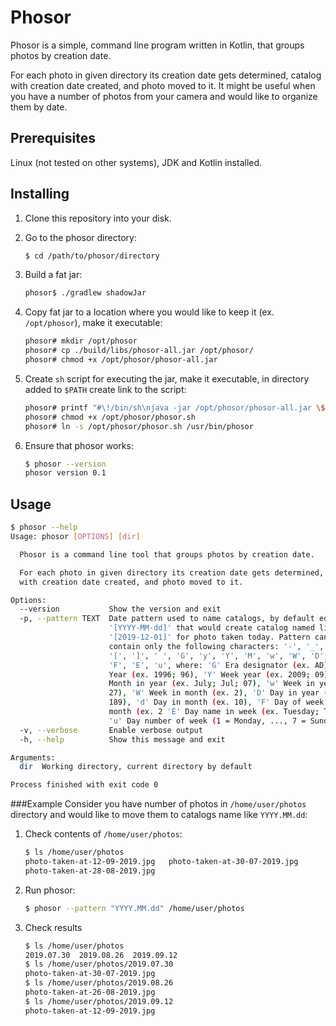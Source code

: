# Phosor

Phosor is a simple, command line program written in Kotlin, that groups photos by creation date.

For each photo in given directory its creation date gets determined, catalog with creation date created, and photo moved to it.
It might be useful when you have a number of photos from your camera and would like to organize them by date.

## Prerequisites
Linux (not tested on other systems), JDK and Kotlin installed.

## Installing

1. Clone this repository into your disk.

2. Go to the phosor directory:
    ~~~bash
    $ cd /path/to/phosor/directory
    ~~~
   
3. Build a fat jar:
    ~~~bash
    phosor$ ./gradlew shadowJar
    ~~~
   
4. Copy fat jar to a location where you would like to keep it (ex. `/opt/phosor`), make it executable: 
    ~~~bash
    phosor# mkdir /opt/phosor
    phosor# cp ./build/libs/phosor-all.jar /opt/phosor/
    phosor# chmod +x /opt/phosor/phosor-all.jar
    ~~~

5. Create `sh` script for executing the jar, make it executable, in directory added to `$PATH` create link to the script:
    ~~~bash
    phosor# printf "#\!/bin/sh\njava -jar /opt/phosor/phosor-all.jar \$@\n" > /opt/phosor/phosor.sh
    phosor# chmod +x /opt/phosor/phosor.sh
    phosor# ln -s /opt/phosor/phosor.sh /usr/bin/phosor
    ~~~

7. Ensure that phosor works:
    ~~~bash
    $ phosor --version
    phosor version 0.1
    ~~~
   
## Usage
~~~bash
$ phosor --help
Usage: phosor [OPTIONS] [dir]

  Phosor is a command line tool that groups photos by creation date.

  For each photo in given directory its creation date gets determined, catalog
  with creation date created, and photo moved to it.

Options:
  --version           Show the version and exit
  -p, --pattern TEXT  Date pattern used to name catalogs, by default equlas to
                      '[YYYY-MM-dd]' that would create catalog named like
                      '[2019-12-01]' for photo taken today. Pattern can
                      contain only the following characters: '-', '_', '.',
                      '[', ']', ' ', 'G', 'y', 'Y', 'M', 'w', 'W', 'D', 'd',
                      'F', 'E', 'u', where: 'G' Era designator (ex. AD), 'y'
                      Year (ex. 1996; 96), 'Y' Week year (ex. 2009; 09), 'M'
                      Month in year (ex. July; Jul; 07), 'w' Week in year (ex.
                      27), 'W' Week in month (ex. 2), 'D' Day in year (ex.
                      189), 'd' Day in month (ex. 10), 'F' Day of week in
                      month (ex. 2 'E' Day name in week (ex. Tuesday; Tue),
                      'u' Day number of week (1 = Monday, ..., 7 = Sunday)
  -v, --verbose       Enable verbose output
  -h, --help          Show this message and exit

Arguments:
  dir  Working directory, current directory by default

Process finished with exit code 0
~~~

###Example
Consider you have number of photos in `/home/user/photos` directory and would like to move them to catalogs name 
like `YYYY.MM.dd`:
1. Check contents of `/home/user/photos`:
    ~~~bash
    $ ls /home/user/photos
   photo-taken-at-12-09-2019.jpg   photo-taken-at-30-07-2019.jpg
   photo-taken-at-28-08-2019.jpg
    ~~~

2. Run phosor:
    ~~~bash
    $ phosor --pattern "YYYY.MM.dd" /home/user/photos
    ~~~

3. Check results
    ~~~bash
    $ ls /home/user/photos
    2019.07.30  2019.08.26  2019.09.12
    $ ls /home/user/photos/2019.07.30
    photo-taken-at-30-07-2019.jpg
    $ ls /home/user/photos/2019.08.26
    photo-taken-at-26-08-2019.jpg
    $ ls /home/user/photos/2019.09.12
    photo-taken-at-12-09-2019.jpg
    ~~~